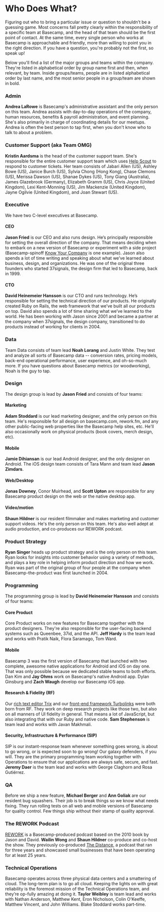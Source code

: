 # Who Does What?

Figuring out who to bring a particular issue or question to shouldn’t be a guessing game. Most concerns fall pretty clearly within the responsibility of a specific team at Basecamp, and the head of that team should be the first point of contact. At the same time, every single person who works at Basecamp is approachable and friendly, more than willing to point you in the right direction. If you have a question, you're probably not the first, so speak up!

Below you'll find a list of the major groups and teams within the company. They're listed in alphabetical order by group name first and then, when relevant, by team. Inside groups/teams, people are in listed alphabetical order by last name, and the most senior people in a group/team are shown in bold.

### Admin

**Andrea LaRowe** is Basecamp's administrative assistant and the only person on this team. Andrea assists with day-to-day operations of the company, human resources, benefits & payroll administration, and event planning. She's also primarily in charge of coordinating details for our meetups. Andrea is often the best person to tap first, when you don't know who to talk to about a problem.

### Customer Support (aka Team OMG)

**Kristin Aardsma** is the head of the customer support team. She's responsible for the entire customer support team which uses [Help Scout](https://www.helpscout.net) to respond to customer tickets. Her team consists of Jabari Allen (US), Ashley Bowe (US), Janice Burch (US), Sylvia Chong (Hong Kong), Chase Clemons (US), Merissa Dawson (US), Shanae Dykes (US), Tony Giang (Australia), James Glazebrook (Germany), Elizabeth Gramm (US), Chris Joyce (United Kingdom), Lexi Kent-Monning (US), Jim Mackenzie (United Kingdom), Jayne Ogilvie (United Kingdom), and Joan Stewart (US).

### Executive

We have two C-level executives at Basecamp.

#### CEO

**Jason Fried** is our CEO and also runs design. He’s principally responsible for setting the overall direction of the company. That means deciding when to embark on a new version of Basecamp or experiment with a side project (Basecamp-spinoff [Know Your Company](http://knowyourcompany.com) is one example). Jason also spends a lot of time writing and speaking about what we’ve learned about business, design, and organizations. He was one of the original three founders who started 37signals, the design firm that led to Basecamp, back in 1999. 

#### CTO

**David Heinemeier Hansson** is our CTO and runs technology. He’s responsible for setting the technical direction of our products. He originally created Ruby on Rails, the web framework that we’ve built all our products on top. David also spends a lot of time sharing what we’ve learned to the world. He has been working with Jason since 2001 and became a partner at the company when 37signals, the design company, transitioned to do products instead of working for clients in 2004.

### Data

Team Data consists of team lead **Noah Lorang** and Justin White. They test and analyze all sorts of Basecamp data -- conversion rates, pricing models, back-end operational performance, user experience, and oh-so-much more. If you have questions about Basecamp metrics (or woodworking), Noah is the guy to tap.

### Design

The design group is lead by **Jason Fried** and consists of four teams:

#### Marketing

**Adam Stoddard** is our lead marketing designer, and the only person on this team. He's responsible for all design on basecamp.com, rework.fm, and any other public-facing web properties like the Basecamp help sites, etc. He'll also occasionally work on physical products (book covers, merch design, etc).

#### Mobile

**Jamie Dihiansan** is our lead Android designer, and the only designer on Android. The iOS design team consists of Tara Mann and team lead **Jason Zimdars**.

#### Web/Desktop

**Jonas Downey**, Conor Muirhead, and **Scott Upton** are responsible for any Basecamp product design on the web or the native desktop app.

#### Video/motion

**Shaun Hildner** is our resident filmmaker and makes marketing and customer support videos. He's the only person on this team. He's also well adept at audio production, and co-produces our REWORK podcast.

### Product Strategy

**Ryan Singer** heads up product strategy and is the only person on this team. Ryan looks for insights into customer behavior using a variety of methods, and plays a key role in helping inform product direction and how we work. Ryan was part of the original group of four people at the company when Basecamp-the-product was first launched in 2004. 

### Programming

The programming group is lead by **David Heinemeier Hansson** and consists of four teams:

#### Core Product

Core Product works on new features for Basecamp together with the product designers. They're also responsible for the user-facing backend systems such as Queenbee, 37id, and the API. **Jeff Hardy** is the team lead and works with Pratik Naik, Flora Saramago, Tom Ward.

#### Mobile

Basecamp 3 was the first version of Basecamp that launched with two complete, awesome native applications for Android and iOS on day one. That was only possible because we dedicated stable teams to both efforts. Dan Kim and **Jay Ohms** work on Basecamp's native Android app. Dylan Ginsburg and **Zach Waugh** develop our Basecamp iOS app.

#### Research & Fidelity (RF)

Our [rich text editor Trix](https://trix-editor.org) and our [front-end framework Turbolinks](https://github.com/turbolinks/turbolinks) were both born from RF. They work on deep research projects like those two, but also on all manners of UI fidelity in general. That means a lot of JavaScript, but also integrating that with our Ruby and native code. **Sam Stephenson** is team lead and works with Javan Makhmali.

#### Security, Infrastructure & Performance (SIP)

SIP is our instant-response team whenever something goes wrong, is about to go wrong, or is expected soon to go wrong! Our galaxy defenders, if you will. They are the primary programming team working together with Operations to ensure that our applications are always safe, secure, and fast. **Jeremy Daer** is the team lead and works with George Claghorn and Rosa Gutiérrez.

### QA

Before we ship a new feature, **Michael Berger** and **Ann Goliak** are our resident bug squashers. Their job is to break things so we know what needs fixing. They run rolling tests on all web and mobile versions of Basecamp for quality control. Few things ship without their stamp of quality approval.

### The REWORK Podcast

[REWORK](https://rework.fm) is a Basecamp-produced podcast based on the 2010 book by Jason and David. **Wailin Wong** and **Shaun Hildner** co-produce and co-host the show. They previously co-produced [The Distance](https://thedistance.com), a podcast that ran for three years and showcased small businesses that have been operating for at least 25 years.

### Technical Operations

Basecamp operates across three physical data centers and a smattering of cloud. The long-term plan is to go all cloud. Keeping the lights on with great reliability is the foremost mission of the Technical Operations team, and they’re op-fully amazing at doing it. **Taylor Weibley** is team lead and works with Nathan Anderson, Matthew Kent, Eron Nicholson, Colin O'Keeffe, Matthew Vincent, and John Williams. Blake Stoddard works part-time.

